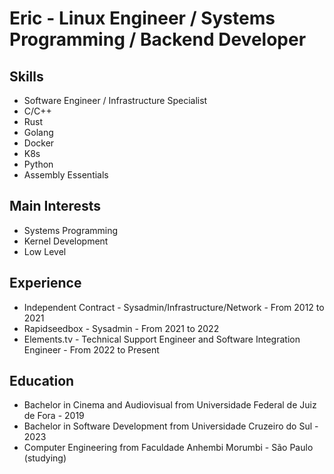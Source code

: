 <!DOCTYPE html>
<html lang="en">
<head>
  <meta charset="UTF-8">
  <meta name="viewport" content="width=device-width, initial-scale=1.0">
</head>
<body>
  <h1>Eric - Linux Engineer / Systems Programming / Backend Developer</h1>
  
  <h2>Skills</h2>
  <ul>
    <li>Software Engineer / Infrastructure Specialist </li>
    <li>C/C++</li>
    <li>Rust</li>
    <li>Golang </li>
    <li>Docker</li>
    <li>K8s</li>
    <li>Python</li>
    <li>Assembly Essentials</li>
  </ul>

  <h2>Main Interests</h2>
  <ul>
    <li>Systems Programming</li>
    <li>Kernel Development</li>
    <li>Low Level</li>
  </ul>
  <h2>Experience</h2>
  <ul>
    <li>Independent Contract - Sysadmin/Infrastructure/Network - From 2012 to 2021</li>
    <li>Rapidseedbox - Sysadmin - From 2021 to 2022</li>
    <li>Elements.tv - Technical Support Engineer and Software Integration Engineer - From 2022 to Present</li>
  </ul>
  <h2>Education</h2>
  <ul>
    <li>Bachelor in Cinema and Audiovisual from Universidade Federal de Juiz de Fora - 2019</li>
    <li>Bachelor in Software Development from Universidade Cruzeiro do Sul - 2023</li>
    <li>Computer Engineering from Faculdade Anhembi Morumbi - São Paulo (studying)</li>
  </ul>
</body>
</html>
